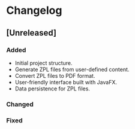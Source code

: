 # Changelog

## [Unreleased]

### Added

- Initial project structure.
- Generate ZPL files from user-defined content.
- Convert ZPL files to PDF format.
- User-friendly interface built with JavaFX.
- Data persistence for ZPL files.

### Changed

### Fixed
